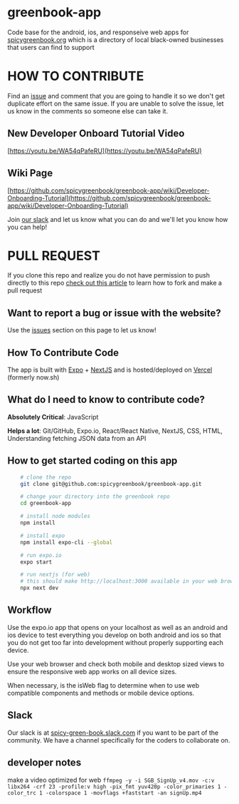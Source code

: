 # greenbook-app
Code base for the android, ios, and responseive web apps for [spicygreenbook.org](https://spicygreenbook.org) which is a directory of local black-owned businesses that users can find to support

# HOW TO CONTRIBUTE
Find an [issue](https://github.com/spicygreenbook/greenbook-app/issues) and comment that you are going to handle it so we don't get duplicate effort on the same issue. If you are unable to solve the issue, let us know in the comments so someone else can take it.

## New Developer Onboard Tutorial Video
[https://youtu.be/WA54qPafeRU](https://youtu.be/WA54qPafeRU)
## Wiki Page 
[https://github.com/spicygreenbook/greenbook-app/wiki/Developer-Onboarding-Tutorial](https://github.com/spicygreenbook/greenbook-app/wiki/Developer-Onboarding-Tutorial)


Join [our slack](https://spicy-green-book.slack.com) and let us know what you can do and we'll let you know how you can help!

# PULL REQUEST
If you clone this repo and realize you do not have permission to push directly to this repo [check out this article](https://jarv.is/notes/how-to-pull-request-fork-github/) to learn how to fork and make a pull request

## Want to report a bug or issue with the website?
Use the [issues](https://github.com/spicygreenbook/greenbook-app/issues) section on this page to let us know!

## How To Contribute Code
The app is built with [Expo](https://expo.io/) + [NextJS](https://nextjs.org/) and is hosted/deployed on [Vercel](https://www.vercel.com) (formerly now.sh)

## What do I need to know to contribute code?
**Absolutely Critical**: JavaScript

**Helps a lot**: Git/GitHub, Expo.io, React/React Native, NextJS, CSS, HTML, Understanding fetching JSON data from an API

## How to get started coding on this app
```sh
    # clone the repo
    git clone git@github.com:spicygreenbook/greenbook-app.git

    # change your directory into the greenbook repo
    cd greenbook-app

    # install node modules
    npm install

    # install expo
    npm install expo-cli --global

    # run expo.io
    expo start

    # run nextjs (for web)
    # this should make http://localhost:3000 available in your web browser
    npx next dev

```

## Workflow
  Use the expo.io app that opens on your localhost as well as an android and ios device to test everything you develop on both android and ios so that you do not get too far into development without properly supporting each device.

  Use your web browser and check both mobile and desktop sized views to ensure the responsive web app works on all device sizes.

  When necessary, is the isWeb flag to determine when to use web compatible components and methods or mobile device options.


## Slack
Our slack is at [spicy-green-book.slack.com](https://spicy-green-book.slack.com) if you want to be part of the community. We have a channel specifically for the coders to collaborate on.

## developer notes
make a video optimized for web
`ffmpeg -y -i SGB_SignUp_v4.mov -c:v libx264 -crf 23 -profile:v high -pix_fmt yuv420p -color_primaries 1 -color_trc 1 -colorspace 1 -movflags +faststart -an signUp.mp4`